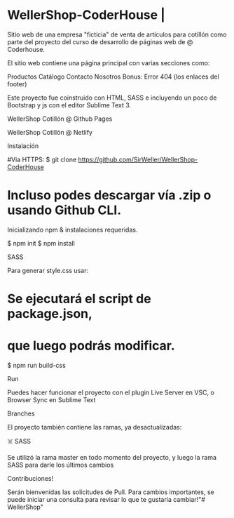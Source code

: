 # WellerShop-CoderHouse | 

Sitio web de una empresa "ficticia" de venta de artículos para cotillón como parte del proyecto del curso de desarrollo de páginas web de @ Coderhouse.

El sitio web contiene una página principal con varias secciones como:

Productos
Catálogo
Contacto
Nosotros
Bonus: Error 404 (los enlaces del footer)

Este proyecto fue coinstruido con HTML, SASS e incluyendo un poco de Bootstrap y js con el editor Sublime Text 3.

WellerShop Cotillón @ Github Pages

WellerShop Cotillón @ Netlify

Instalación

#Via HTTPS:
$ git clone https://github.com/SirWeller/WellerShop-CoderHouse

# Incluso podes descargar vía .zip o usando Github CLI.

Inicializando npm & instalaciones requeridas.

$ npm init
$ npm install

SASS

Para generar style.css usar:

# Se ejecutará el script de package.json,
# que luego podrás modificar.

$ npm run build-css

Run

Puedes hacer funcionar el proyecto con el plugin Live Server en VSC,
o Browser Sync en Sublime Text

Branches

El proyecto también contiene las ramas, ya desactualizadas:

☠️ SASS

Se utilizó la rama master en todo momento del proyecto, y luego la rama SASS para darle los últimos cambios

Contribuciones!

Serán bienvenidas las solicitudes de Pull. Para cambios importantes, se puede iniciar una consulta para revisar lo que te gustaría cambiar!"# WellerShop" 
